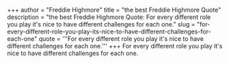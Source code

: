 +++
author = "Freddie Highmore"
title = "the best Freddie Highmore Quote"
description = "the best Freddie Highmore Quote: For every different role you play it's nice to have different challenges for each one."
slug = "for-every-different-role-you-play-its-nice-to-have-different-challenges-for-each-one"
quote = '''For every different role you play it's nice to have different challenges for each one.'''
+++
For every different role you play it's nice to have different challenges for each one.
